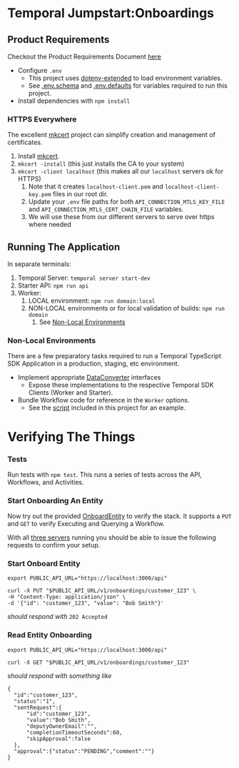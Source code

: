 # Temporal Jumpstart:Onboardings

## Product Requirements

Checkout the Product Requirements Document [here](Curriculum_Onboarding_UseCase_PRD.pdf)

* Configure `.env`
   * This project uses [dotenv-extended](https://www.npmjs.com/package/dotenv-extended) to load environment variables.
   * See [.env.schema](app/.env.schema) and [.env.defaults](app/.env.defaults) for variables required to run this project.
* Install dependencies with `npm install`

### HTTPS Everywhere

The excellent [mkcert](https://github.com/FiloSottile/mkcert) project can simplify creation and management of
certificates.

1. Install [mkcert](https://github.com/FiloSottile/mkcert).
2. `mkcert -install` (this just installs the CA to your system)
3. `mkcert -client localhost` (this makes all our `localhost` servers ok for HTTPS)
   1. Note that it creates `localhost-client.pem` and `localhost-client-key.pem` files in our root dir. 
   2. Update your `.env` file paths for both `API_CONNECTION_MTLS_KEY_FILE` and `API_CONNECTION_MTLS_CERT_CHAIN_FILE` variables. 
   3. We will use these from our different servers to serve over https where needed
  
## Running The Application

In separate terminals:

1. Temporal Server: `temporal server start-dev`
2. Starter API: `npm run api`
3. Worker: 
   1. LOCAL environment: `npm run domain:local`
   2. NON-LOCAL environments or for local validation of builds: `npm run domain`
      1. See [Non-Local Environments](#non-local-environments)

### Non-Local Environments

There are a few preparatory tasks required to run a Temporal TypeScript SDK Application in a production, staging, etc environment.

* Implement appropriate [DataConverter](../docs/foundations/DataConverter.md) interfaces
  * Expose these implementations to the respective Temporal SDK Clients (Worker and Starter).
* Bundle Workflow code for reference in the `Worker` options. 
  * See the [script](src/scripts/build-workflow-bundle.ts) included in this project for an example.


# Verifying The Things

### Tests
Run tests with `npm test`.
This runs a series of tests across the API, Workflows, and Activities.

### Start Onboarding An Entity
Now try out the provided  [OnboardEntity](src/domain/workflows/onboard-entity.ts) to verify the stack.
It supports a `PUT` and `GET` to verify Executing and Querying a Workflow.

With all [three servers](running-the-application) running you should be able to issue the following
requests to confirm your setup.

### Start Onboard Entity
```shell
export PUBLIC_API_URL="https://localhost:3000/api"

curl -X PUT "$PUBLIC_API_URL/v1/onboardings/customer_123" \
-H "Content-Type: application/json" \
-d '{"id": "customer_123", "value": "Bob Smith"}'
```
_should respond with_
`202 Accepted`

### Read Entity Onboarding
```shell
export PUBLIC_API_URL="https://localhost:3000/api"

curl -X GET "$PUBLIC_API_URL/v1/onboardings/customer_123"
```
_should respond with something like_
```shell
{
  "id":"customer_123",
  "status":"1",
  "sentRequest":{
      "id":"customer_123",
      "value":"Bob Smith",
      "deputyOwnerEmail":"",
      "completionTimeoutSeconds":60,
      "skipApproval":false
  },
  "approval":{"status":"PENDING","comment":""}
}
```